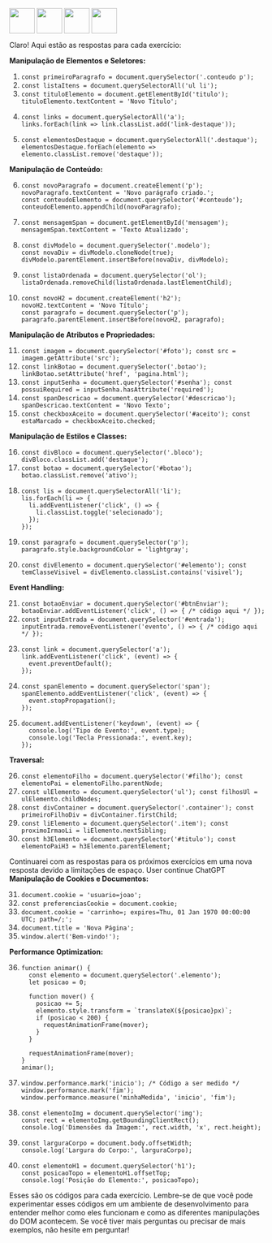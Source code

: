 [<img src="https://cdn-icons-png.flaticon.com/512/25/25694.png" alt="" width="50" align="center">](https://mervy.github.io/js-dom/)   [<img  src="https://icons.veryicon.com/png/o/business/monochrome-financial-and-business-icons/to-work-in-an-office-2.png"  alt=""  width="50" align="center">](https://mervy.github.io/pages/exercises1) [<img  src="https://static.thenounproject.com/png/94973-200.png"  alt=""  width="50" align="center">](https://mervy.github.io/pages/exercises2) [<img  src="https://icons.veryicon.com/png/o/business/monochrome-financial-and-business-icons/to-work-in-an-office-2.png"  alt=""  width="50" align="center">](https://mervy.github.io/pages/exercises3)


Claro! Aqui estão as respostas para cada exercício:

**Manipulação de Elementos e Seletores:**

1. `const primeiroParagrafo = document.querySelector('.conteudo p');`
2. `const listaItens = document.querySelectorAll('ul li');`
3. `const tituloElemento = document.getElementById('titulo'); tituloElemento.textContent = 'Novo Título';`
4. ```
   const links = document.querySelectorAll('a');
   links.forEach(link => link.classList.add('link-destaque'));
   ```
5. ```
   const elementosDestaque = document.querySelectorAll('.destaque');
   elementosDestaque.forEach(elemento => elemento.classList.remove('destaque'));
   ```

**Manipulação de Conteúdo:**

6. ```
   const novoParagrafo = document.createElement('p');
   novoParagrafo.textContent = 'Novo parágrafo criado.';
   const conteudoElemento = document.querySelector('#conteudo');
   conteudoElemento.appendChild(novoParagrafo);
   ```
7. `const mensagemSpan = document.getElementById('mensagem'); mensagemSpan.textContent = 'Texto Atualizado';`
8. ```
   const divModelo = document.querySelector('.modelo');
   const novaDiv = divModelo.cloneNode(true);
   divModelo.parentElement.insertBefore(novaDiv, divModelo);
   ```
9. `const listaOrdenada = document.querySelector('ol'); listaOrdenada.removeChild(listaOrdenada.lastElementChild);`
10. ```
    const novoH2 = document.createElement('h2');
    novoH2.textContent = 'Novo Título';
    const paragrafo = document.querySelector('p');
    paragrafo.parentElement.insertBefore(novoH2, paragrafo);
    ```

**Manipulação de Atributos e Propriedades:**

11. `const imagem = document.querySelector('#foto'); const src = imagem.getAttribute('src');`
12. `const linkBotao = document.querySelector('.botao'); linkBotao.setAttribute('href', 'pagina.html');`
13. `const inputSenha = document.querySelector('#senha'); const possuiRequired = inputSenha.hasAttribute('required');`
14. `const spanDescricao = document.querySelector('#descricao'); spanDescricao.textContent = 'Novo Texto';`
15. `const checkboxAceito = document.querySelector('#aceito'); const estaMarcado = checkboxAceito.checked;`

**Manipulação de Estilos e Classes:**

16. `const divBloco = document.querySelector('.bloco'); divBloco.classList.add('destaque');`
17. `const botao = document.querySelector('#botao'); botao.classList.remove('ativo');`
18. ```
    const lis = document.querySelectorAll('li');
    lis.forEach(li => {
      li.addEventListener('click', () => {
        li.classList.toggle('selecionado');
      });
    });
    ```
19. ```
    const paragrafo = document.querySelector('p');
    paragrafo.style.backgroundColor = 'lightgray';
    ```
20. `const divElemento = document.querySelector('#elemento'); const temClasseVisivel = divElemento.classList.contains('visivel');`

**Event Handling:**

21. `const botaoEnviar = document.querySelector('#btnEnviar'); botaoEnviar.addEventListener('click', () => { /* código aqui */ });`
22. `const inputEntrada = document.querySelector('#entrada'); inputEntrada.removeEventListener('evento', () => { /* código aqui */ });`
23. ```
    const link = document.querySelector('a');
    link.addEventListener('click', (event) => {
      event.preventDefault();
    });
    ```
24. ```
    const spanElemento = document.querySelector('span');
    spanElemento.addEventListener('click', (event) => {
      event.stopPropagation();
    });
    ```
25. ```
    document.addEventListener('keydown', (event) => {
      console.log('Tipo de Evento:', event.type);
      console.log('Tecla Pressionada:', event.key);
    });
    ```

**Traversal:**

26. `const elementoFilho = document.querySelector('#filho'); const elementoPai = elementoFilho.parentNode;`
27. `const ulElemento = document.querySelector('ul'); const filhosUl = ulElemento.childNodes;`
28. `const divContainer = document.querySelector('.container'); const primeiroFilhoDiv = divContainer.firstChild;`
29. `const liElemento = document.querySelector('.item'); const proximoIrmaoLi = liElemento.nextSibling;`
30. `const h3Elemento = document.querySelector('#titulo'); const elementoPaiH3 = h3Elemento.parentElement;`

Continuarei com as respostas para os próximos exercícios em uma nova resposta devido a limitações de espaço.
User
continue
ChatGPT
**Manipulação de Cookies e Documentos:**

31. `document.cookie = 'usuario=joao';`
32. `const preferenciasCookie = document.cookie;`
33. `document.cookie = 'carrinho=; expires=Thu, 01 Jan 1970 00:00:00 UTC; path=/;';`
34. `document.title = 'Nova Página';`
35. `window.alert('Bem-vindo!');`

**Performance Optimization:**

36. ```
    function animar() {
      const elemento = document.querySelector('.elemento');
      let posicao = 0;

      function mover() {
        posicao += 5;
        elemento.style.transform = `translateX(${posicao}px)`;
        if (posicao < 200) {
          requestAnimationFrame(mover);
        }
      }

      requestAnimationFrame(mover);
    }
    animar();
    ```
37. `window.performance.mark('inicio'); /* Código a ser medido */ window.performance.mark('fim'); window.performance.measure('minhaMedida', 'inicio', 'fim');`
38. ```
    const elementoImg = document.querySelector('img');
    const rect = elementoImg.getBoundingClientRect();
    console.log('Dimensões da Imagem:', rect.width, 'x', rect.height);
    ```
39. `const larguraCorpo = document.body.offsetWidth; console.log('Largura do Corpo:', larguraCorpo);`
40. ```
    const elementoH1 = document.querySelector('h1');
    const posicaoTopo = elementoH1.offsetTop;
    console.log('Posição do Elemento:', posicaoTopo);
    ```

Esses são os códigos para cada exercício. Lembre-se de que você pode experimentar esses códigos em um ambiente de desenvolvimento para entender melhor como eles funcionam e como as diferentes manipulações do DOM acontecem. Se você tiver mais perguntas ou precisar de mais exemplos, não hesite em perguntar!